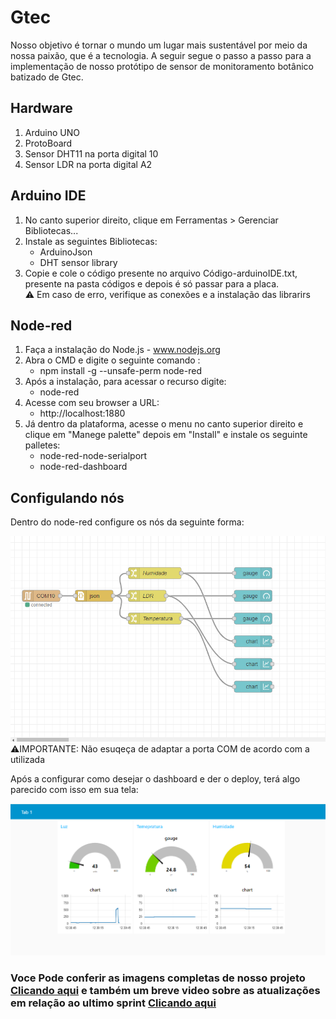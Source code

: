 # Gtec

Nosso objetivo é tornar o mundo um lugar mais sustentável por meio da nossa paixão, que é a tecnologia. A seguir segue o passo a passo para a implementação de nosso protótipo de sensor de monitoramento botânico batizado de Gtec.

## Hardware
1. Arduino UNO
2. ProtoBoard
3. Sensor DHT11 na porta digital 10
4. Sensor LDR na porta digital A2

## Arduino IDE
1. No canto superior direito, clique em Ferramentas > Gerenciar Bibliotecas...
2. Instale as seguintes Bibliotecas:
   - ArduinoJson
   - DHT sensor library
3. Copie e cole o código presente no arquivo Código-arduinoIDE.txt, presente na pasta códigos e depois é só passar para a placa.<br>
⚠️ Em caso de erro, verifique as conexões e a instalação das librarirs


## Node-red
1. Faça a instalação do Node.js - www.nodejs.org
2. Abra  o CMD e digite o seguinte comando :
   - npm install -g --unsafe-perm node-red
3. Após a instalação, para acessar o recurso digite:
   - node-red
4. Acesse com seu browser a URL:
   - http://localhost:1880
5. Já dentro da plataforma, acesse o menu no canto superior direito e clique em "Manege palette" depois em "Install" e instale os seguinte palletes:
   - node-red-node-serialport
   - node-red-dashboard
     

## Configulando nós
Dentro do node-red configure os nós da seguinte forma:

![Fluxo](Gtec/imagens/fluxo-node-red.png) <br>
⚠️IMPORTANTE: Não esuqeça de adaptar a porta COM de acordo com a utilizada


Após a configurar como desejar o dashboard e der o deploy, terá algo parecido com isso em sua tela:

![Fluxo](Gtec/imagens/dashboard.png)

### Voce Pode conferir as imagens completas de nosso projeto [Clicando aqui](Gtec/imagens) e também um breve video sobre as atualizações em relação ao ultimo sprint [Clicando aqui](https://youtu.be/_GAt0ywETws)




